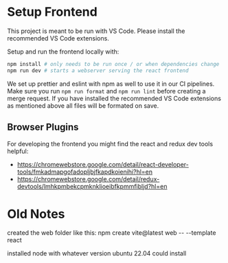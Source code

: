 # Setup Frontend

This project is meant to be run with VS Code. Please install the recommended VS Code extensions.

Setup and run the frontend locally with:

```bash
npm install # only needs to be run once / or when dependencies change
npm run dev # starts a webserver serving the react frontend
```

We set up prettier and eslint with npm as well to use it in our CI pipelines. Make sure you run `npm run format` and `npm run lint` before creating a merge request.
If you have installed the recommended VS Code extensions as mentioned above all files will be formated on save.

## Browser Plugins

For developing the frontend you might find the react and redux dev tools helpful:

- https://chromewebstore.google.com/detail/react-developer-tools/fmkadmapgofadopljbjfkapdkoienihi?hl=en
- https://chromewebstore.google.com/detail/redux-devtools/lmhkpmbekcpmknklioeibfkpmmfibljd?hl=en

# Old Notes

created the web folder like this:
npm create vite@latest web -- --template react

installed node with whatever version ubuntu 22.04 could install
